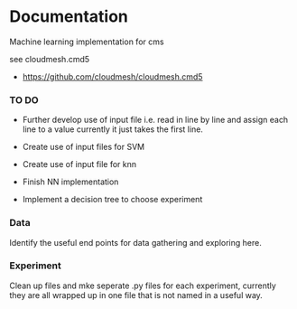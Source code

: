 Documentation
=============

Machine learning implementation for cms

see cloudmesh.cmd5

* https://github.com/cloudmesh/cloudmesh.cmd5
### TO DO
* Further develop use of input file i.e. read in line by line and
assign each line to a value currently it just takes the first line.

* Create use of input files for SVM
* Create use of input file for knn
* Finish NN implementation
* Implement a decision tree to choose experiment

### Data
Identify the useful end points for data gathering and exploring here.

### Experiment

Clean up files and mke seperate .py files for each experiment,
currently they are all wrapped up in one file that is not named in a
useful way. 
